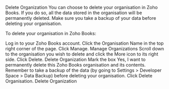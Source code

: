 Delete Organization
You can choose to delete your organisation in Zoho Books. If you do so, all the data stored in the organisation will be permanently deleted. Make sure you take a backup of your data before deleting your organisation.

To delete your organisation in Zoho Books:

Log in to your Zoho Books account.
Click the Organisation Name in the top right corner of the page.
Click Manage.
Manage Organizations
Scroll down to the organisation you wish to delete and click the More icon to its right side.
Click Delete.
Delete Organization
Mark the box Yes, I want to permanently delete this Zoho Books organisation and its contents.
Remember to take a backup of the data (by going to Settings > Developer Space > Data Backup) before deleting your organisation.
Click Delete Organisation.
Delete Organization